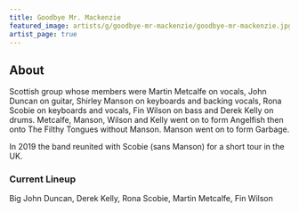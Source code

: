 ```yaml
---
title: Goodbye Mr. Mackenzie
featured_image: artists/g/goodbye-mr-mackenzie/goodbye-mr-mackenzie.jpg
artist_page: true
---
```

## About

Scottish group whose members were Martin Metcalfe on vocals, John Duncan on guitar, Shirley Manson on keyboards and backing vocals, Rona Scobie on keyboards and vocals, Fin Wilson on bass and Derek Kelly on drums. Metcalfe, Manson, Wilson and Kelly went on to form Angelfish then onto The Filthy Tongues without Manson. Manson went on to form Garbage.

In 2019 the band reunited with Scobie (sans Manson) for a short tour in the UK.

### Current Lineup

Big John Duncan, Derek Kelly, Rona Scobie, Martin Metcalfe, Fin Wilson

